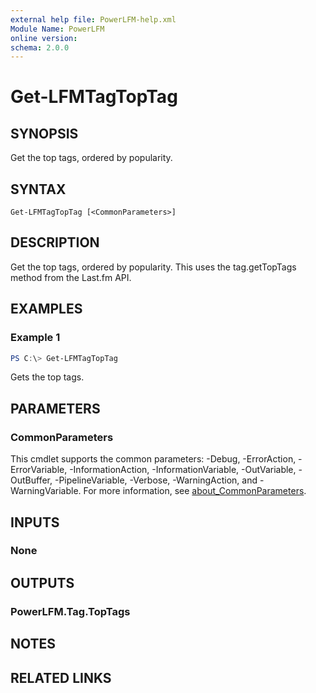 ```yaml
---
external help file: PowerLFM-help.xml
Module Name: PowerLFM
online version:
schema: 2.0.0
---
```


# Get-LFMTagTopTag

## SYNOPSIS
Get the top tags, ordered by popularity.

## SYNTAX

```
Get-LFMTagTopTag [<CommonParameters>]
```

## DESCRIPTION
Get the top tags, ordered by popularity. This uses the tag.getTopTags method from the Last.fm API.

## EXAMPLES

### Example 1
```powershell
PS C:\> Get-LFMTagTopTag
```

Gets the top tags.

## PARAMETERS

### CommonParameters
This cmdlet supports the common parameters: -Debug, -ErrorAction, -ErrorVariable, -InformationAction, -InformationVariable, -OutVariable, -OutBuffer, -PipelineVariable, -Verbose, -WarningAction, and -WarningVariable. For more information, see [about_CommonParameters](http://go.microsoft.com/fwlink/?LinkID=113216).

## INPUTS

### None

## OUTPUTS

### PowerLFM.Tag.TopTags

## NOTES

## RELATED LINKS
